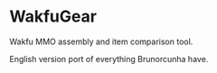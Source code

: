 # WakfuGear
Wakfu MMO assembly and item comparison tool.

English version port of everything Brunorcunha have.
